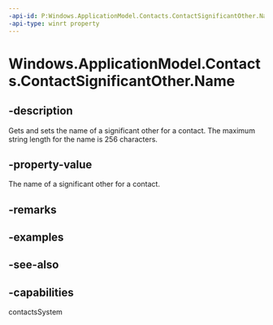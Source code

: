 ```yaml
---
-api-id: P:Windows.ApplicationModel.Contacts.ContactSignificantOther.Name
-api-type: winrt property
---
```


<!-- Property syntax
public string Name { get;  set; }
-->

# Windows.ApplicationModel.Contacts.ContactSignificantOther.Name

## -description
Gets and sets the name of a significant other for a contact. The maximum string length for the name is 256 characters.

## -property-value
The name of a significant other for a contact.

## -remarks

## -examples

## -see-also

## -capabilities
contactsSystem
